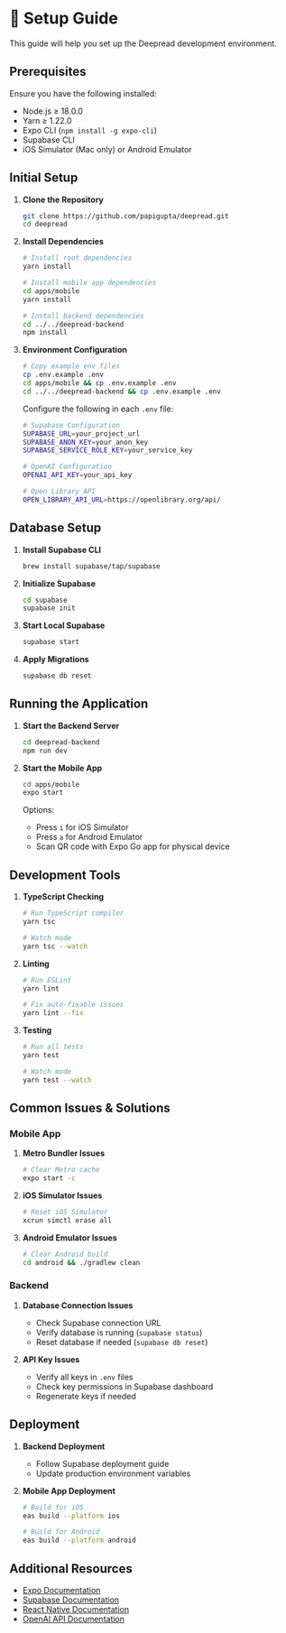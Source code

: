 # 🚀 Setup Guide

This guide will help you set up the Deepread development environment.

## Prerequisites

Ensure you have the following installed:
- Node.js ≥ 18.0.0
- Yarn ≥ 1.22.0
- Expo CLI (`npm install -g expo-cli`)
- Supabase CLI
- iOS Simulator (Mac only) or Android Emulator

## Initial Setup

1. **Clone the Repository**
   ```bash
   git clone https://github.com/papigupta/deepread.git
   cd deepread
   ```

2. **Install Dependencies**
   ```bash
   # Install root dependencies
   yarn install

   # Install mobile app dependencies
   cd apps/mobile
   yarn install

   # Install backend dependencies
   cd ../../deepread-backend
   npm install
   ```

3. **Environment Configuration**
   ```bash
   # Copy example env files
   cp .env.example .env
   cd apps/mobile && cp .env.example .env
   cd ../../deepread-backend && cp .env.example .env
   ```

   Configure the following in each `.env` file:
   ```bash
   # Supabase Configuration
   SUPABASE_URL=your_project_url
   SUPABASE_ANON_KEY=your_anon_key
   SUPABASE_SERVICE_ROLE_KEY=your_service_key

   # OpenAI Configuration
   OPENAI_API_KEY=your_api_key

   # Open Library API
   OPEN_LIBRARY_API_URL=https://openlibrary.org/api/
   ```

## Database Setup

1. **Install Supabase CLI**
   ```bash
   brew install supabase/tap/supabase
   ```

2. **Initialize Supabase**
   ```bash
   cd supabase
   supabase init
   ```

3. **Start Local Supabase**
   ```bash
   supabase start
   ```

4. **Apply Migrations**
   ```bash
   supabase db reset
   ```

## Running the Application

1. **Start the Backend Server**
   ```bash
   cd deepread-backend
   npm run dev
   ```

2. **Start the Mobile App**
   ```bash
   cd apps/mobile
   expo start
   ```

   Options:
   - Press `i` for iOS Simulator
   - Press `a` for Android Emulator
   - Scan QR code with Expo Go app for physical device

## Development Tools

1. **TypeScript Checking**
   ```bash
   # Run TypeScript compiler
   yarn tsc

   # Watch mode
   yarn tsc --watch
   ```

2. **Linting**
   ```bash
   # Run ESLint
   yarn lint

   # Fix auto-fixable issues
   yarn lint --fix
   ```

3. **Testing**
   ```bash
   # Run all tests
   yarn test

   # Watch mode
   yarn test --watch
   ```

## Common Issues & Solutions

### Mobile App

1. **Metro Bundler Issues**
   ```bash
   # Clear Metro cache
   expo start -c
   ```

2. **iOS Simulator Issues**
   ```bash
   # Reset iOS Simulator
   xcrun simctl erase all
   ```

3. **Android Emulator Issues**
   ```bash
   # Clear Android build
   cd android && ./gradlew clean
   ```

### Backend

1. **Database Connection Issues**
   - Check Supabase connection URL
   - Verify database is running (`supabase status`)
   - Reset database if needed (`supabase db reset`)

2. **API Key Issues**
   - Verify all keys in `.env` files
   - Check key permissions in Supabase dashboard
   - Regenerate keys if needed

## Deployment

1. **Backend Deployment**
   - Follow Supabase deployment guide
   - Update production environment variables

2. **Mobile App Deployment**
   ```bash
   # Build for iOS
   eas build --platform ios

   # Build for Android
   eas build --platform android
   ```

## Additional Resources

- [Expo Documentation](https://docs.expo.dev/)
- [Supabase Documentation](https://supabase.io/docs)
- [React Native Documentation](https://reactnative.dev/docs/getting-started)
- [OpenAI API Documentation](https://platform.openai.com/docs/) 